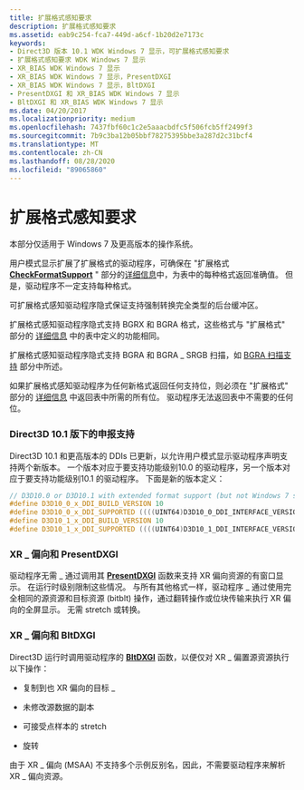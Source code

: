```yaml
---
title: 扩展格式感知要求
description: 扩展格式感知要求
ms.assetid: eab9c254-fca7-449d-a6cf-1b20d2e7173c
keywords:
- Direct3D 版本 10.1 WDK Windows 7 显示，可扩展格式感知要求
- 扩展格式感知要求 WDK Windows 7 显示
- XR_BIAS WDK Windows 7 显示
- XR_BIAS WDK Windows 7 显示，PresentDXGI
- XR_BIAS WDK Windows 7 显示，BltDXGI
- PresentDXGI 和 XR_BIAS WDK Windows 7 显示
- BltDXGI 和 XR_BIAS WDK Windows 7 显示
ms.date: 04/20/2017
ms.localizationpriority: medium
ms.openlocfilehash: 7437fbf60c1c2e5aaacbdfc5f506fcb5ff2499f3
ms.sourcegitcommit: 7b9c3ba12b05bbf78275395bbe3a287d2c31bcf4
ms.translationtype: MT
ms.contentlocale: zh-CN
ms.lasthandoff: 08/28/2020
ms.locfileid: "89065860"
---
```

# <a name="extended-format-aware-requirements"></a>扩展格式感知要求


本部分仅适用于 Windows 7 及更高版本的操作系统。

用户模式显示扩展了扩展格式的驱动程序，可确保在 "扩展格式[**CheckFormatSupport**](/windows-hardware/drivers/ddi/d3d10umddi/nc-d3d10umddi-pfnd3d10ddi_checkformatsupport) " 部分的[详细信息](details-of-the-extended-format.md)中，为表中的每种格式返回准确值。 但是，驱动程序不一定支持每种格式。

可扩展格式感知驱动程序隐式保证支持强制转换完全类型的后台缓冲区。

扩展格式感知驱动程序隐式支持 BGRX 和 BGRA 格式，这些格式与 "扩展格式" 部分的 [详细信息](details-of-the-extended-format.md) 中的表中定义的功能相同。

扩展格式感知驱动程序隐式支持 BGRA 和 BGRA \_ SRGB 扫描，如 [BGRA 扫描支持](bgra-scan-out-support.md) 部分中所述。

如果扩展格式感知驱动程序为任何新格式返回任何支持位，则必须在 "扩展格式" 部分的 [详细信息](details-of-the-extended-format.md) 中返回表中所需的所有位。 驱动程序无法返回表中不需要的任何位。

### <a name="span-idclaiming_support_under_direct3d_version_10_1spanspan-idclaiming_support_under_direct3d_version_10_1spanclaiming-support-under-direct3d-version-101"></a><span id="claiming_support_under_direct3d_version_10_1"></span><span id="CLAIMING_SUPPORT_UNDER_DIRECT3D_VERSION_10_1"></span>Direct3D 10.1 版下的申报支持

Direct3D 10.1 和更高版本的 DDIs 已更新，以允许用户模式显示驱动程序声明支持两个新版本。 一个版本对应于要支持功能级别10.0 的驱动程序，另一个版本对应于要支持功能级别10.1 的驱动程序。 下面是新的版本定义：

```cpp
// D3D10.0 or D3D10.1 with extended format support (but not Windows 7 scheduling)
#define D3D10_0_x_DDI_BUILD_VERSION 10
#define D3D10_0_x_DDI_SUPPORTED ((((UINT64)D3D10_0_DDI_INTERFACE_VERSION) << 32) | (((UINT64)D3D10_0_x_DDI_BUILD_VERSION) << 16))
#define D3D10_1_x_DDI_BUILD_VERSION 10
#define D3D10_1_x_DDI_SUPPORTED ((((UINT64)D3D10_1_DDI_INTERFACE_VERSION) << 32) | (((UINT64)D3D10_1_x_DDI_BUILD_VERSION) << 16))
```

### <a name="span-idxr_bias_and_presentdxgispanspan-idxr_bias_and_presentdxgispanxr_bias-and-presentdxgi"></a><span id="xr_bias_and_presentdxgi"></span><span id="XR_BIAS_AND_PRESENTDXGI"></span>XR \_ 偏向和 PresentDXGI

驱动程序无需 \_ 通过调用其 [**PresentDXGI**](/windows-hardware/drivers/ddi/dxgiddi/ns-dxgiddi-dxgi_ddi_base_functions) 函数来支持 XR 偏向资源的有窗口显示。 在运行时级别限制这些情况。 与所有其他格式一样，驱动程序 \_ 通过使用完全相同的源资源和目标资源 (bitblt) 操作，通过翻转操作或位块传输来执行 XR 偏向的全屏显示。 无需 stretch 或转换。

### <a name="span-idxr_bias_and_bltdxgispanspan-idxr_bias_and_bltdxgispanxr_bias-and-bltdxgi"></a><span id="xr_bias_and_bltdxgi"></span><span id="XR_BIAS_AND_BLTDXGI"></span>XR \_ 偏向和 BltDXGI

Direct3D 运行时调用驱动程序的 [**BltDXGI**](/windows-hardware/drivers/ddi/dxgiddi/ns-dxgiddi-dxgi_ddi_base_functions) 函数，以便仅对 XR \_ 偏置源资源执行以下操作：

-   复制到也 XR 偏向的目标 \_

-   未修改源数据的副本

-   可接受点样本的 stretch

-   旋转

由于 XR \_ 偏向 (MSAA) 不支持多个示例反别名，因此，不需要驱动程序来解析 XR \_ 偏向资源。

 

